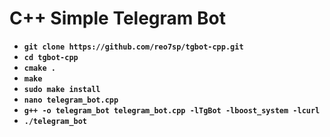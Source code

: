 # C++ Simple Telegram Bot

- **`git clone https://github.com/reo7sp/tgbot-cpp.git`**
- **`cd tgbot-cpp`**
- **`cmake .`**
- **`make`**
- **`sudo make install`**
- **`nano telegram_bot.cpp`**
- **`g++ -o telegram_bot telegram_bot.cpp -lTgBot -lboost_system -lcurl`**
- **`./telegram_bot`**
